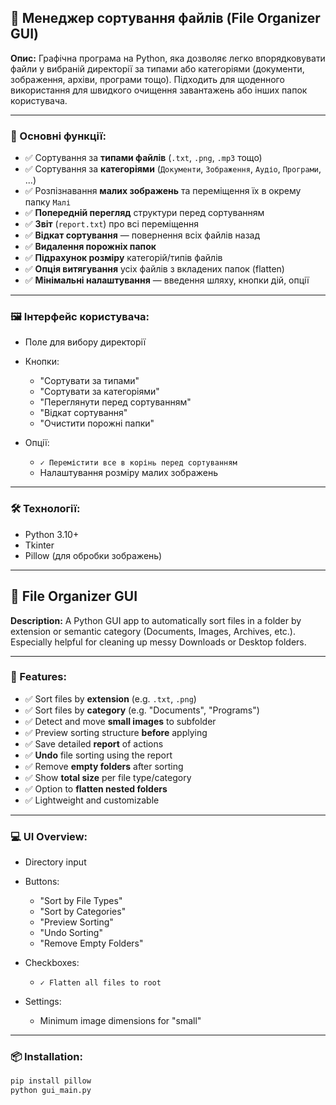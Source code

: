 ## 📁 Менеджер сортування файлів (File Organizer GUI)

**Опис:**
Графічна програма на Python, яка дозволяє легко впорядковувати файли у вибраній директорії за типами або категоріями (документи, зображення, архіви, програми тощо). Підходить для щоденного використання для швидкого очищення завантажень або інших папок користувача.

---

### 🔧 Основні функції:

* ✅ Сортування за **типами файлів** (`.txt`, `.png`, `.mp3` тощо)
* ✅ Сортування за **категоріями** (`Документи`, `Зображення`, `Аудіо`, `Програми`, ...)
* ✅ Розпізнавання **малих зображень** та переміщення їх в окрему папку `Малі`
* ✅ **Попередній перегляд** структури перед сортуванням
* ✅ **Звіт** (`report.txt`) про всі переміщення
* ✅ **Відкат сортування** — повернення всіх файлів назад
* ✅ **Видалення порожніх папок**
* ✅ **Підрахунок розміру** категорій/типів файлів
* ✅ **Опція витягування** усіх файлів з вкладених папок (flatten)
* ✅ **Мінімальні налаштування** — введення шляху, кнопки дій, опції

---

### 🖼️ Інтерфейс користувача:

* Поле для вибору директорії
* Кнопки:

  * "Сортувати за типами"
  * "Сортувати за категоріями"
  * "Переглянути перед сортуванням"
  * "Відкат сортування"
  * "Очистити порожні папки"
* Опції:

  * `✓ Перемістити все в корінь перед сортуванням`
  * Налаштування розміру малих зображень

---

### 🛠️ Технології:

* Python 3.10+
* Tkinter
* Pillow (для обробки зображень)


---

## 📂 File Organizer GUI

**Description:**
A Python GUI app to automatically sort files in a folder by extension or semantic category (Documents, Images, Archives, etc.). Especially helpful for cleaning up messy Downloads or Desktop folders.

---

### 🔑 Features:

* ✅ Sort files by **extension** (e.g. `.txt`, `.png`)
* ✅ Sort files by **category** (e.g. "Documents", "Programs")
* ✅ Detect and move **small images** to subfolder
* ✅ Preview sorting structure **before** applying
* ✅ Save detailed **report** of actions
* ✅ **Undo** file sorting using the report
* ✅ Remove **empty folders** after sorting
* ✅ Show **total size** per file type/category
* ✅ Option to **flatten nested folders**
* ✅ Lightweight and customizable

---

### 💻 UI Overview:

* Directory input
* Buttons:

  * "Sort by File Types"
  * "Sort by Categories"
  * "Preview Sorting"
  * "Undo Sorting"
  * "Remove Empty Folders"
* Checkboxes:

  * `✓ Flatten all files to root`
* Settings:

  * Minimum image dimensions for "small"

---

### 📦 Installation:

```bash
pip install pillow
python gui_main.py
```


